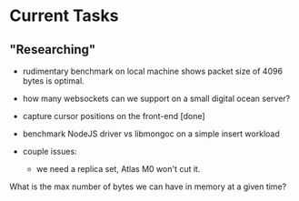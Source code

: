 # Current Tasks

## "Researching"
- rudimentary benchmark on local machine shows packet size of 4096 bytes is optimal.
- how many websockets can we support on a small digital ocean server?

- capture cursor positions on the front-end [done]
- benchmark NodeJS driver vs libmongoc on a simple insert workload
- couple issues:
    - we need a replica set, Atlas M0 won't cut it.

What is the max number of bytes we can have in memory at a given time?